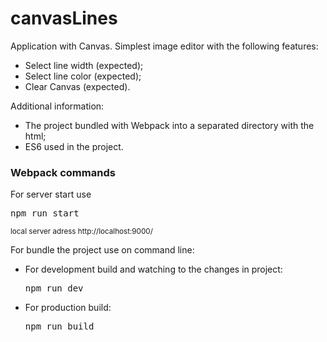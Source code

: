 # canvasLines

Application with Canvas. Simplest image editor with the following features:
<ul>
  <li>Select line width (expected);</li> 
  <li>Select line color (expected);</li>
  <li>Clear Canvas (expected).</li>
</ul>
Additional information:
<ul>
  <li>The project bundled with Webpack into a separated directory with the html;</li>
  <li>ES6 used in the project.</li>
</ul>

### Webpack commands
For server start use
<pre>npm run start</pre>
<small>local server adress http://localhost:9000/</small>

For bundle the project use on command line:
<ul>
  <li>For development build and watching to the changes in project:
    <pre>npm run dev</pre>
  </li>
  <li>For production build:
    <pre>npm run build</pre>
  </li>
</ul>
